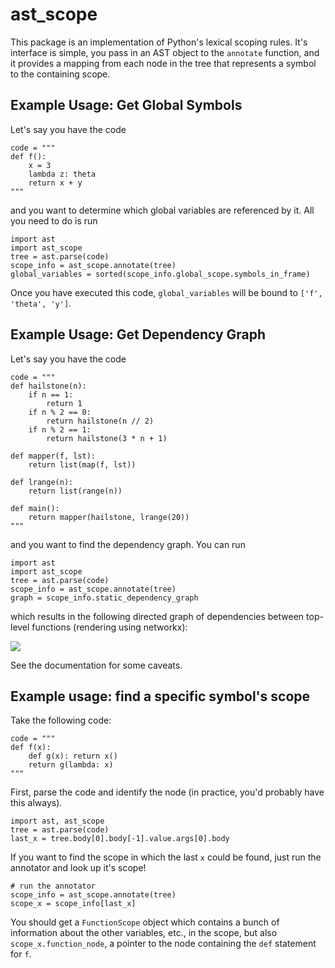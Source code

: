 
# ast_scope

This package is an implementation of Python's lexical scoping rules. It's interface is simple, you pass in an AST object to the `annotate` function, and it provides a mapping from each node in the tree that represents a symbol to the containing scope.

## Example Usage: Get Global Symbols

Let's say you have the code

```
code = """
def f():
    x = 3
    lambda z: theta
    return x + y
"""
```

and you want to determine which global variables are referenced by it. All you need to do is run

```
import ast
import ast_scope
tree = ast.parse(code)
scope_info = ast_scope.annotate(tree)
global_variables = sorted(scope_info.global_scope.symbols_in_frame)
```

Once you have executed this code, `global_variables` will be bound to `['f', 'theta', 'y']`.

## Example Usage: Get Dependency Graph

Let's say you have the code

```
code = """
def hailstone(n):
    if n == 1:
        return 1
    if n % 2 == 0:
        return hailstone(n // 2)
    if n % 2 == 1:
        return hailstone(3 * n + 1)

def mapper(f, lst):
    return list(map(f, lst))

def lrange(n):
    return list(range(n))

def main():
    return mapper(hailstone, lrange(20))
"""
```

and you want to find the dependency graph. You can run

```
import ast
import ast_scope
tree = ast.parse(code)
scope_info = ast_scope.annotate(tree)
graph = scope_info.static_dependency_graph
```

which results in the following directed graph of dependencies between top-level functions (rendering using networkx):

<img src="img/dependency_graph_example.png">

See the documentation for some caveats.

## Example usage: find a specific symbol's scope

Take the following code:

```
code = """
def f(x):
    def g(x): return x()
    return g(lambda: x)
"""
```

First, parse the code and identify the node (in practice, you'd probably have this always).

```
import ast, ast_scope
tree = ast.parse(code)
last_x = tree.body[0].body[-1].value.args[0].body
```

If you want to find the scope in which the last `x` could be found, just run the annotator and look up it's scope!

```
# run the annotator
scope_info = ast_scope.annotate(tree)
scope_x = scope_info[last_x]
```

You should get a `FunctionScope` object which contains a bunch of information about the other variables, etc., in the scope, but also `scope_x.function_node`, a pointer to the node containing the `def` statement for `f`.
